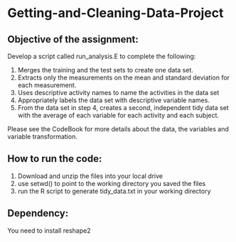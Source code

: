 # Getting-and-Cleaning-Data-Project

## Objective of the assignment:

Develop a script called run_analysis.E to complete the following:

1. Merges the training and the test sets to create one data set.
2. Extracts only the measurements on the mean and standard deviation for each measurement. 
3. Uses descriptive activity names to name the activities in the data set
4. Appropriately labels the data set with descriptive variable names. 
5. From the data set in step 4, creates a second, independent tidy data set with the average of each variable for each activity and each subject.

Please see the CodeBook for more details about the data, the variables and variable transformation.

## How to run the code:
1. Download and unzip the files into your local drive
2. use setwd() to point to the working directory you saved the files
3. run the R script to generate tidy_data.txt in your working directory

## Dependency:
You need to install reshape2
